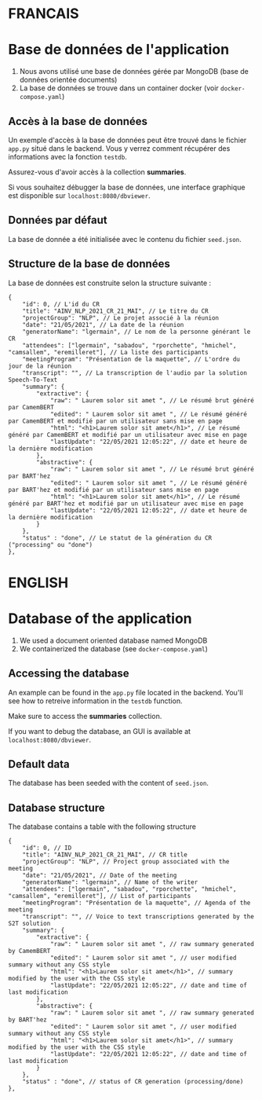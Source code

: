 # FRANCAIS

# Base de données de l'application

1. Nous avons utilisé une base de données gérée par MongoDB (base de données orientée documents)
2. La base de données se trouve dans un container docker (voir `docker-compose.yaml`)

## Accès à la base de données

Un exemple d'accès à la base de données peut être trouvé dans le fichier `app.py` situé dans le backend. Vous y verrez comment récupérer des informations avec la fonction `testdb`.

Assurez-vous d'avoir accès à la collection **summaries**.

Si vous souhaitez débugger la base de données, une interface graphique est disponible sur `localhost:8080/dbviewer`.

## Données par défaut

La base de donnée a été initialisée avec le contenu du fichier `seed.json`.

## Structure de la base de données

La base de données est construite selon la structure suivante :

    { 
        "id": 0, // L'id du CR
        "title": "AINV_NLP_2021_CR_21_MAI", // Le titre du CR
        "projectGroup": "NLP", // Le projet associé à la réunion
        "date": "21/05/2021", // La date de la réunion
        "generatorName": "lgermain", // Le nom de la personne générant le CR
        "attendees": ["lgermain", "sabadou", "rporchette", "hmichel", "camsallem", "eremilleret"], // La liste des participants
        "meetingProgram": "Présentation de la maquette", // L'ordre du jour de la réunion
        "transcript": "", // La transcription de l'audio par la solution Speech-To-Text
        "summary": { 
            "extractive": { 
                "raw": " Laurem solor sit amet ", // Le résumé brut généré par CamemBERT
                "edited": " Laurem solor sit amet ", // Le résumé généré par CamemBERT et modifié par un utilisateur sans mise en page
                "html": "<h1>Laurem solor sit amet</h1>", // Le résumé généré par CamemBERT et modifié par un utilisateur avec mise en page
                "lastUpdate": "22/05/2021 12:05:22", // date et heure de la dernière modification
            }, 
            "abstractive": { 
                "raw": " Laurem solor sit amet ", // Le résumé brut généré par BART'hez
                "edited": " Laurem solor sit amet ", // Le résumé généré par BART'hez et modifié par un utilisateur sans mise en page
                "html": "<h1>Laurem solor sit amet</h1>", // Le résumé généré par BART'hez et modifié par un utilisateur avec mise en page 
                "lastUpdate": "22/05/2021 12:05:22", // date et heure de la dernière modification
            } 
        },
        "status" : "done", // Le statut de la génération du CR ("processing" ou "done")  
    },

# ENGLISH

# Database of the application

1. We used a document oriented database named MongoDB
1. We containerized the database (see `docker-compose.yaml`)

## Accessing the database

An example can be found in the `app.py` file located in the backend. You'll see how to retreive information in the `testdb` function.   

Make sure to access the **summaries** collection.

If you want to debug the database, an GUI is available at `localhost:8080/dbviewer`.

## Default data

The database has been seeded with the content of `seed.json`.


## Database structure

The database contains a table with the following structure

    { 
        "id": 0, // ID 
        "title": "AINV_NLP_2021_CR_21_MAI", // CR title
        "projectGroup": "NLP", // Project group associated with the meeting
        "date": "21/05/2021", // Date of the meeting
        "generatorName": "lgermain", // Name of the writer
        "attendees": ["lgermain", "sabadou", "rporchette", "hmichel", "camsallem", "eremilleret"], // List of participants
        "meetingProgram": "Présentation de la maquette", // Agenda of the meeting
        "transcript": "", // Voice to text transcriptions generated by the S2T solution
        "summary": { 
            "extractive": { 
                "raw": " Laurem solor sit amet ", // raw summary generated by CamemBERT
                "edited": " Laurem solor sit amet ", // user modified summary without any CSS style
                "html": "<h1>Laurem solor sit amet</h1>", // summary modified by the user with the CSS style
                "lastUpdate": "22/05/2021 12:05:22", // date and time of last modification 
            }, 
            "abstractive": { 
                "raw": " Laurem solor sit amet ", // raw summary generated by BART'hez
                "edited": " Laurem solor sit amet ", // user modified summary without any CSS style
                "html": "<h1>Laurem solor sit amet</h1>", // summary modified by the user with the CSS style 
                "lastUpdate": "22/05/2021 12:05:22", // date and time of last modification 
            } 
        },
        "status" : "done", // status of CR generation (processing/done)  
    },
